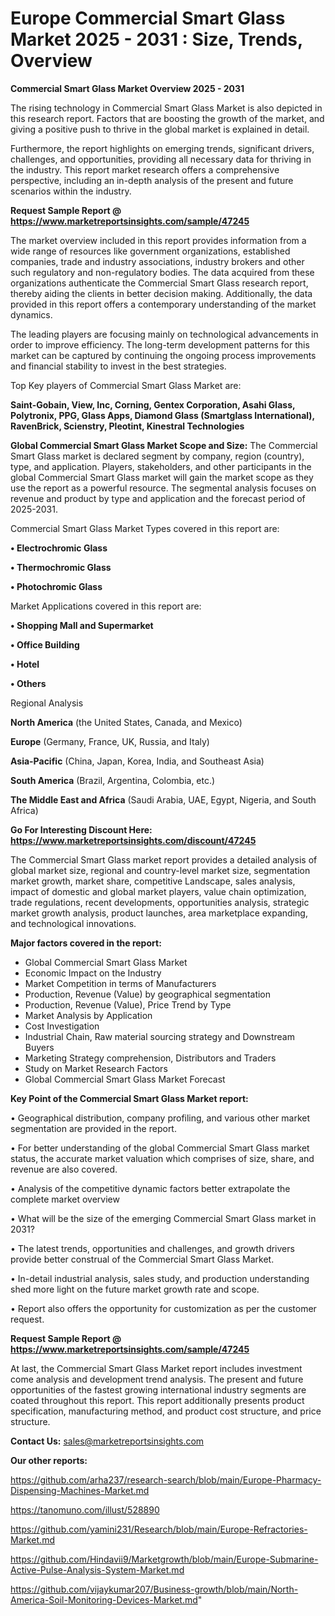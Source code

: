 # Europe Commercial Smart Glass Market 2025 - 2031 : Size, Trends, Overview

<Strong> Commercial Smart Glass Market Overview 2025 - 2031</strong>

The rising technology in Commercial Smart Glass Market is also depicted in this research report. Factors that are boosting the growth of the market, and giving a positive push to thrive in the global market is explained in detail.

Furthermore, the report highlights on emerging trends, significant drivers, challenges, and opportunities, providing all necessary data for thriving in the industry. This report market research offers a comprehensive perspective, including an in-depth analysis of the present and future scenarios within the industry.

<strong>Request Sample Report @ <a href=https://www.marketreportsinsights.com/sample/47245>https://www.marketreportsinsights.com/sample/47245</a></strong>

The market overview included in this report provides information from a wide range of resources like government organizations, established companies, trade and industry associations, industry brokers and other such regulatory and non-regulatory bodies. The data acquired from these organizations authenticate the Commercial Smart Glass research report, thereby aiding the clients in better decision making. Additionally, the data provided in this report offers a contemporary understanding of the market dynamics.

The leading players are focusing mainly on technological advancements in order to improve efficiency. The long-term development patterns for this market can be captured by continuing the ongoing process improvements and financial stability to invest in the best strategies.

Top Key players of Commercial Smart Glass Market are:

<strong>Saint-Gobain, View, Inc, Corning, Gentex Corporation, Asahi Glass, Polytronix, PPG, Glass Apps, Diamond Glass (Smartglass International), RavenBrick, Scienstry, Pleotint, Kinestral Technologies</strong>

<strong><b>Global Commercial Smart Glass Market Scope and Size:</b></strong>
The Commercial Smart Glass market is declared segment by company, region (country), type, and application. Players, stakeholders, and other participants in the global Commercial Smart Glass market will gain the market scope as they use the report as a powerful resource. The segmental analysis focuses on revenue and product by type and application and the forecast period of 2025-2031.

Commercial Smart Glass Market Types covered in this report are:

<strong>•  Electrochromic Glass

•  Thermochromic Glass

•  Photochromic Glass</strong>

Market Applications covered in this report are:

<strong>•  Shopping Mall and Supermarket

•  Office Building

•  Hotel

•  Others</strong> 

Regional Analysis

<strong>North America</strong> (the United States, Canada, and Mexico)

<strong>Europe</strong> (Germany, France, UK, Russia, and Italy)

<strong>Asia-Pacific</strong> (China, Japan, Korea, India, and Southeast Asia)

<strong>South America</strong> (Brazil, Argentina, Colombia, etc.)

<strong>The Middle East and Africa</strong> (Saudi Arabia, UAE, Egypt, Nigeria, and South Africa)

<strong>Go For Interesting Discount Here: <a href=https://www.marketreportsinsights.com/discount/47245>https://www.marketreportsinsights.com/discount/47245</a></strong>

The Commercial Smart Glass market report provides a detailed analysis of global market size, regional and country-level market size, segmentation market growth, market share, competitive Landscape, sales analysis, impact of domestic and global market players, value chain optimization, trade regulations, recent developments, opportunities analysis, strategic market growth analysis, product launches, area marketplace expanding, and technological innovations.

<strong><b>Major factors covered in the report:</b></strong>
<ul>
  <li>Global Commercial Smart Glass Market </li>
  <li>Economic Impact on the Industry</li>
  <li>Market Competition in terms of Manufacturers</li>
  <li>Production, Revenue (Value) by geographical segmentation</li>
  <li>Production, Revenue (Value), Price Trend by Type</li>
  <li>Market Analysis by Application</li>
  <li>Cost Investigation</li>
  <li>Industrial Chain, Raw material sourcing strategy and Downstream Buyers</li>
  <li>Marketing Strategy comprehension, Distributors and Traders</li>
  <li>Study on Market Research Factors</li>
  <li>Global Commercial Smart Glass Market Forecast</li>
</ul>

<strong><b>Key Point of the Commercial Smart Glass Market report:</b></strong>

• Geographical distribution, company profiling, and various other market segmentation are provided in the report.

• For better understanding of the global Commercial Smart Glass market status, the accurate market valuation which comprises of size, share, and revenue are also covered.

• Analysis of the competitive dynamic factors better extrapolate the complete market overview

• What will be the size of the emerging Commercial Smart Glass market in 2031?

• The latest trends, opportunities and challenges, and growth drivers provide better construal of the Commercial Smart Glass Market.

• In-detail industrial analysis, sales study, and production understanding shed more light on the future market growth rate and scope.

• Report also offers the opportunity for customization as per the customer request.

<strong>Request Sample Report @ <a href=https://www.marketreportsinsights.com/sample/47245>https://www.marketreportsinsights.com/sample/47245</a></strong>

At last, the Commercial Smart Glass Market report includes investment come analysis and development trend analysis. The present and future opportunities of the fastest growing international industry segments are coated throughout this report. This report additionally presents product specification, manufacturing method, and product cost structure, and price structure.

<strong>Contact Us:</strong>
sales@marketreportsinsights.com

<strong>Our other reports:</strong>

<a href=https://github.com/arha237/research-search/blob/main/Europe-Pharmacy-Dispensing-Machines-Market.md>https://github.com/arha237/research-search/blob/main/Europe-Pharmacy-Dispensing-Machines-Market.md</a>

<a href=https://tanomuno.com/illust/528890>https://tanomuno.com/illust/528890</a>

<a href=https://github.com/yamini231/Research/blob/main/Europe-Refractories-Market.md>https://github.com/yamini231/Research/blob/main/Europe-Refractories-Market.md</a>

<a href=https://github.com/Hindavii9/Marketgrowth/blob/main/Europe-Submarine-Active-Pulse-Analysis-System-Market.md>https://github.com/Hindavii9/Marketgrowth/blob/main/Europe-Submarine-Active-Pulse-Analysis-System-Market.md</a>

<a href=https://github.com/vijaykumar207/Business-growth/blob/main/North-America-Soil-Monitoring-Devices-Market.md>https://github.com/vijaykumar207/Business-growth/blob/main/North-America-Soil-Monitoring-Devices-Market.md</a>"
